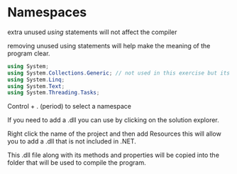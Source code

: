 # Namespaces

extra unused _using_ statements will not affect the compiler

removing unused using statements will help make the meaning of the program clear.
```C#
using System;
using System.Collections.Generic; // not used in this exercise but its ok
using System.Linq;
using System.Text;
using System.Threading.Tasks;

```

Control + . (period) to select a namespace

If you need to add a .dll you can use by clicking on the solution explorer.

Right click the name of the project and then add Resources this will allow you to add a .dll that is not included in .NET.

This .dll file along with its methods and properties will be copied into the folder that will be used to compile the program. 
